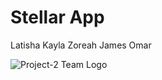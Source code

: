 # Stellar App

Latisha
Kayla
Zoreah
James
Omar

![Project-2 Team Logo](https://i.imgur.com/L2mLgA7.png)